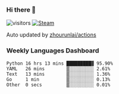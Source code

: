 ### Hi there 👋

![visitors](https://visitor-badge.glitch.me/badge?page_id=zhourunlai)
[![Steam](https://img.shields.io/badge/dynamic/json?label=Steam&query=%24.data.totalSubs&url=https%3A%2F%2Fapi.spencerwoo.com%2Fsubstats%2F%3Fsource%3DsteamGames%26queryKey%3D76561198285156854&suffix=%20Games&logo=steam&labelColor=134375&color=0b1a37&longCache=true)](http://steamcommunity.com/profiles/76561198285156854)

Auto updated by <a href="https://github.com/zhourunlai/zhourunlai/actions" target="_blank">zhourunlai/actions</a>

### Weekly Languages Dashboard

<!--PART:wakatime-->
```text
Python 16 hrs 13 mins █████████▓ 95.90%
YAML   26 mins        ▒░░░░░░░░░ 2.61%
Text   13 mins        ▒░░░░░░░░░ 1.36%
Go     1 min          ▒░░░░░░░░░ 0.13%
Other  0 secs         ▒░░░░░░░░░ 0.01%
```
<!--PART:wakatime-->

